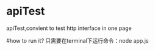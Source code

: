 # apiTest
apiTest,convient to test http interface in one page 

#how to run it?
只需要在terminal下运行命令：node app.js
